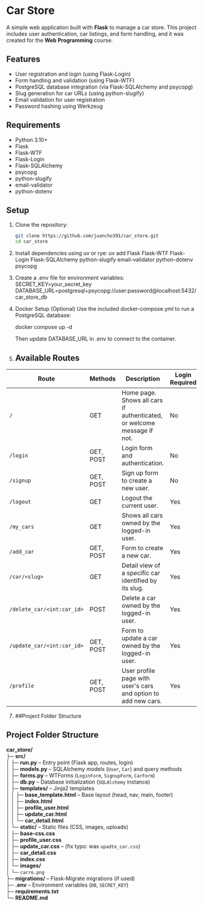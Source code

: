# Car Store

A simple web application built with **Flask** to manage a car store. This project includes user authentication, car listings, and form handling, and it was created for the **Web Programming** course.

## Features

- User registration and login (using Flask-Login)
- Form handling and validation (using Flask-WTF)
- PostgreSQL database integration (via Flask-SQLAlchemy and psycopg)
- Slug generation for car URLs (using python-slugify)
- Email validation for user registration
- Password hashing using Werkzeug

## Requirements

- Python 3.10+
- Flask
- Flask-WTF
- Flask-Login
- Flask-SQLAlchemy
- psycopg
- python-slugify
- email-validator
- python-dotenv

## Setup

1. Clone the repository:

   ```bash
   git clone https://github.com/juancho391/car_store.git
   cd car_store

   ```

2. Install dependencies using uv or rye:
   uv add Flask Flask-WTF Flask-Login Flask-SQLAlchemy python-slugify email-validator python-dotenv psycopg

3. Create a .env file for environment variables:
   SECRET_KEY=your_secret_key
   DATABASE_URL=postgresql+psycopg://user:password@localhost:5432/car_store_db

4. Docker Setup (Optional)
   Use the included docker-compose.yml to run a PostgreSQL database:

   docker compose up -d

   Then update DATABASE_URL in .env to connect to the container.


5. ## Available Routes

| Route | Methods | Description | Login Required |
|-------|--------|-------------|----------------|
| `/` | GET | Home page. Shows all cars if authenticated, or welcome message if not. | No |
| `/login` | GET, POST | Login form and authentication. | No |
| `/signup` | GET, POST | Sign up form to create a new user. | No |
| `/logout` | GET | Logout the current user. | Yes |
| `/my_cars` | GET | Shows all cars owned by the logged-in user. | Yes |
| `/add_car` | GET, POST | Form to create a new car. | Yes |
| `/car/<slug>` | GET | Detail view of a specific car identified by its slug. | Yes |
| `/delete_car/<int:car_id>` | POST | Delete a car owned by the logged-in user. | Yes |
| `/update_car/<int:car_id>` | GET, POST | Form to update a car owned by the logged-in user. | Yes |
| `/profile` | GET, POST | User profile page with user's cars and option to add new cars. | Yes |

7. ##Project Folder Structure
## Project Folder Structure

**car_store/**  
├─ **src/**  
│  ├─ **run.py** – Entry point (Flask app, routes, login)  
│  ├─ **models.py** – SQLAlchemy models (`User`, `Car`) and query methods  
│  ├─ **forms.py** – WTForms (`LoginForm`, `SignupForm`, `CarForm`)  
│  ├─ **db.py** – Database initialization (`SQLAlchemy` instance)  
│  ├─ **templates/** – Jinja2 templates  
│  │  ├─ **base_template.html** – Base layout (head, nav, main, footer)  
│  │  ├─ **index.html**  
│  │  ├─ **profile_user.html**  
│  │  ├─ **update_car.html**  
│  │  └─ **car_detail.html**  
│  └─ **static/** – Static files (CSS, images, uploads)  
│     ├─ **base-css.css**  
│     ├─ **profile_user.css**  
│     ├─ **update_car.css** – (fix typo: was `upadte_car.css`)  
│     ├─ **car_detail.css**  
│     ├─ **index.css**  
│     └─ **images/**  
│        └─ `carro.png`  
├─ **migrations/** – Flask-Migrate migrations (if used)  
├─ **.env** – Environment variables (`DB`, `SECRET_KEY`)  
├─ **requirements.txt**  
└─ **README.md**

